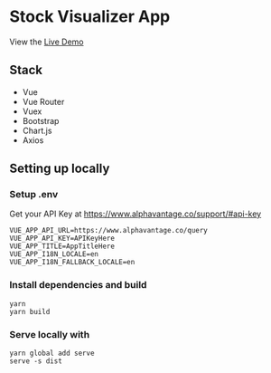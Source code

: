 # Stock Visualizer App

View the [Live Demo](http://mcap.nikhilwadekar.com.s3-website.ca-central-1.amazonaws.com/)

## Stack
- Vue
- Vue Router
- Vuex
- Bootstrap
- Chart.js
- Axios

## Setting up locally

### Setup .env

Get your API Key at https://www.alphavantage.co/support/#api-key

```
VUE_APP_API_URL=https://www.alphavantage.co/query
VUE_APP_API_KEY=APIKeyHere
VUE_APP_TITLE=AppTitleHere
VUE_APP_I18N_LOCALE=en
VUE_APP_I18N_FALLBACK_LOCALE=en
```

### Install dependencies and build
```
yarn
yarn build 
```
### Serve locally with
```
yarn global add serve 
serve -s dist
```